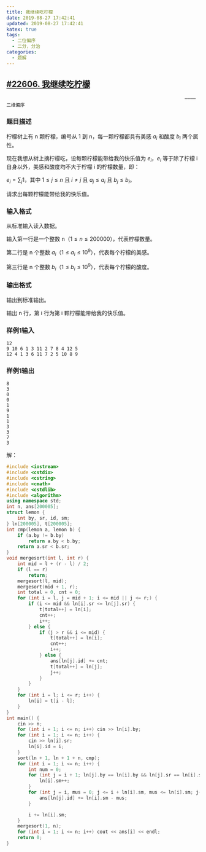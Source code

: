 ```yaml
---
title: 我继续吃柠檬
date: 2019-08-27 17:42:41
updated: 2019-08-27 17:42:41
katex: true
tags:
  - 二位偏序
  - 二分，分治
categories:
  - 题解
---
```


## [#22606. 我继续吃柠檬](http://oj.ipoweru.cn/problem/22606)

							                                         ————二维偏序

### 题目描述

柠檬树上有 n 颗柠檬，编号从 1 到 n，每一颗柠檬都具有美感 $a_i$ 和酸度 $b_i$ 两个属性。

现在我想从树上摘柠檬吃，设每颗柠檬能带给我的快乐值为 $e_i$，$e_i$ 等于除了柠檬 i 自身以外，美感和酸度均不大于柠檬 i 的柠檬数量，即：

$e_i=\sum_j1$，其中 $1\leq j \leq n$ 且 $i \neq j$ 且 $a_j \leq a_i$ 且 $b_j \leq b_i$。

请求出每颗柠檬能带给我的快乐值。

### 输入格式

从标准输入读入数据。

输入第一行是一个整数 n（$1 \leq n \leq 200000$），代表柠檬数量。

第二行是 n 个整数 $a_i$（$1 \leq a_i \leq 10^9$），代表每个柠檬的美感。

第三行是 n 个整数 $b_i$（$1 \leq b_i \leq 10^9$），代表每个柠檬的酸度。

### 输出格式

输出到标准输出。

输出 n 行，第 i 行为第 i 颗柠檬能带给我的快乐值。

### 样例1输入

```
12
9 10 6 1 3 11 2 7 8 4 12 5
12 4 1 3 6 11 7 2 5 10 8 9
```

### 样例1输出

```
8
3
0
0
1
9
1
1
3
3
7
3
```

解：

```cpp
#include <iostream>
#include <cstdio>
#include <cstring>
#include <cmath>
#include <cstdlib>
#include <algorithm>
using namespace std;
int n, ans[200005];
struct lemon {
    int by, sr, id, sm;
} ln[200005], t[200005];
int cmp(lemon a, lemon b) {
    if (a.by != b.by)
        return a.by < b.by;
    return a.sr < b.sr;
}
void mergesort(int l, int r) {
    int mid = l + (r - l) / 2;
    if (l == r)
        return;
    mergesort(l, mid);
    mergesort(mid + 1, r);
    int total = 0, cnt = 0;
    for (int i = l, j = mid + 1; i <= mid || j <= r;) {
        if (i <= mid && ln[i].sr <= ln[j].sr) {
            t[total++] = ln[i];
            cnt++;
            i++;
        } else {
            if (j > r && i <= mid) {
                t[total++] = ln[i];
                cnt++;
                i++;
            } else {
                ans[ln[j].id] += cnt;
                t[total++] = ln[j];
                j++;
            }
        }
    }
    for (int i = l; i <= r; i++) {
        ln[i] = t[i - l];
    }
}
int main() {
    cin >> n;
    for (int i = 1; i <= n; i++) cin >> ln[i].by;
    for (int i = 1; i <= n; i++) {
        cin >> ln[i].sr;
        ln[i].id = i;
    }
    sort(ln + 1, ln + 1 + n, cmp);
    for (int i = 1; i <= n; i++) {
        int num = 0;
        for (int j = i + 1; ln[j].by == ln[i].by && ln[j].sr == ln[i].sr; j++) {
            ln[i].sm++;
        }
        for (int j = i, mus = 0; j <= i + ln[i].sm, mus <= ln[i].sm; j++, mus++) {
            ans[ln[j].id] += ln[i].sm - mus;
        }

        i += ln[i].sm;
    }
    mergesort(1, n);
    for (int i = 1; i <= n; i++) cout << ans[i] << endl;
    return 0;
}
```